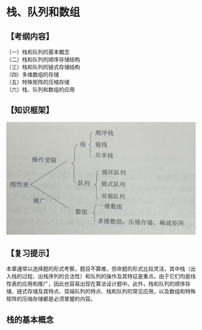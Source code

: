 # 栈、队列和数组

## 【考纲内容】
（一）栈和队列的基本概念  
（二）栈和队列的顺序存储结构  
（三）栈和队列的链式存储结构  
（四）多维数组的存储  
（五）特殊矩阵的压缩存储  
（六）栈、队列和数组的应用  

## 【知识框架】

![](/assets/栈、队列和数组.png)

## 【复习提示】  
  本章通常以选择题的形式考察，题目不算难，但命题的形式比较灵活，其中栈（出入栈的过程、出栈序列的合法性）和队列的操作及其特征是重点。由于它们均是线性表的应用和推广，因此也容易出现在算法设计题中。此外，栈和队列的顺序存储、链式存储及其特点、双端队列的特点、栈和队列的常见应用，以及数组和特殊矩阵的压缩存储都是必须掌握的内容。  

## 栈的基本概念  
